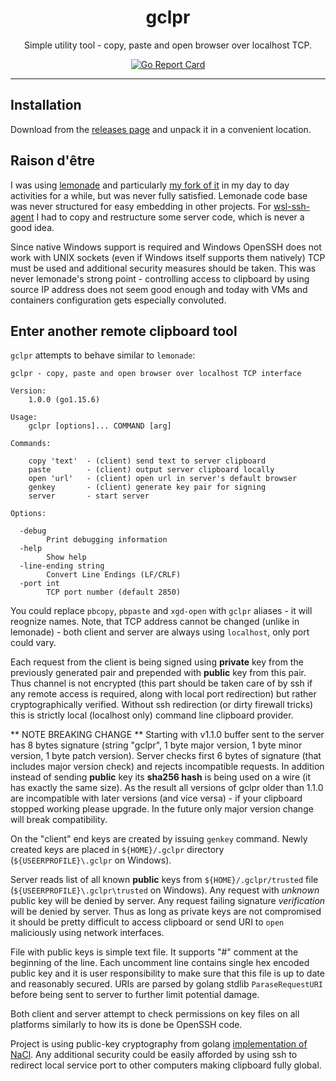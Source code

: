 <p align="center">
    <h1 align="center">gclpr</h1>
    <p align="center">
		Simple utility tool - copy, paste and open browser over localhost TCP.
    </p>
    <p align="center">
        <a href="https://goreportcard.com/report/github.com/rupor-github/gclpr"><img alt="Go Report Card" src="https://goreportcard.com/badge/github.com/rupor-github/gclpr" /></a>
    </p>
    <hr>
</p>


Installation
------------

Download from the [releases page](https://github.com/rupor-github/gclpr/releases) and unpack it in a convenient location.

Raison d'être
------------

I was using [lemonade](https://github.com/lemonade-command/lemonade) and particularly [my fork of it](https://github.com/rupor-github/lemonade) in my day to day activities 
for a while, but was never fully satisfied. Lemonade code base was never structured for easy embedding in other projects. For [wsl-ssh-agent](https://github.com/rupor-github/wsl-ssh-agent) I had to copy and restructure some server code, which is never a good idea. 

Since native Windows support is required and Windows OpenSSH does not work with UNIX sockets (even if Windows itself supports them natively) TCP must be used and additional security measures should be taken. This was never lemonade's strong point - controlling access to clipboard by using source IP address does not seem good enough and today with VMs and containers configuration gets especially convoluted.

Enter another remote clipboard tool
------------
`gclpr` attempts to behave similar to `lemonade`:

```
gclpr - copy, paste and open browser over localhost TCP interface

Version:
    1.0.0 (go1.15.6) 

Usage:
    gclpr [options]... COMMAND [arg]

Commands:

    copy 'text'  - (client) send text to server clipboard
    paste        - (client) output server clipboard locally
    open 'url'   - (client) open url in server's default browser
    genkey       - (client) generate key pair for signing
    server       - start server

Options:

  -debug
        Print debugging information
  -help
        Show help
  -line-ending string
        Convert Line Endings (LF/CRLF)
  -port int
        TCP port number (default 2850)
```
You could replace `pbcopy`, `pbpaste` and `xgd-open` with `gclpr` aliases - it will reognize names. Note, that TCP address cannot be changed (unlike in lemonade) - both client and server are always using `localhost`, only port could vary.

Each request from the client is being signed using **private** key from the previously generated pair and prepended with **public** key from this pair. Thus channel is not encrypted (this part should be taken care of by ssh if any remote access is required, along with local port redirection) but rather cryptographically verified. Without ssh redirection (or dirty firewall tricks) this is strictly local (localhost only) command line clipboard provider.

** NOTE BREAKING CHANGE ** Starting with v1.1.0 buffer sent to the server has 8 bytes signature (string "gclpr", 1 byte major version, 1 byte minor version, 1 byte patch version). Server checks first 6 bytes of signature (that includes major version check) and rejects incompatible requests. In addition instead of sending **public** key its **sha256 hash** is being used on a wire (it has exactly the same size). As the result all versions of gclpr older than 1.1.0 are incompatible with later versions (and vice versa) - if your clipboard stopped working please upgrade. In the future only major version change will break compatibility. 

On the "client" end keys are created by issuing `genkey` command. Newly created keys are placed in `${HOME}/.gclpr` directory (`${USEERPROFILE}\.gclpr` on Windows).

Server reads list of all known **public** keys from `${HOME}/.gclpr/trusted` file (`${USEERPROFILE}\.gclpr\trusted` on Windows). Any request with _unknown_ public key will be denied by server. Any request failing signature _verification_ will be denied by server. Thus as long as private keys are not compromised it should be pretty difficult to access clipboard or send URI to `open` maliciously using network interfaces.

File with public keys is simple text file. It supports "#" comment at the beginning of the line. Each uncomment line contains single hex encoded public key and it is user responsibility to make sure that this file is up to date and reasonably secured. URIs are parsed by golang stdlib `ParaseRequestURI` before being sent to server to further limit potential damage.

Both client and server attempt to check permissions on key files on all platforms similarly to how its is done be OpenSSH code.

Project is using public-key cryptography from golang [implementation of NaCl](https://pkg.go.dev/golang.org/x/crypto/nacl). Any additional security could be easily afforded by using ssh to redirect local service port to other computers making clipboard fully global.
